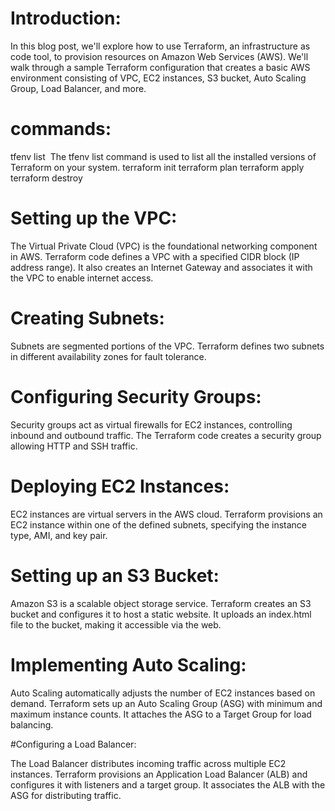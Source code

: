 # Introduction:
In this blog post, we'll explore how to use Terraform, an infrastructure as code tool, to provision resources on Amazon Web Services (AWS). We'll walk through a sample Terraform configuration that creates a basic AWS environment consisting of VPC, EC2 instances, S3 bucket, Auto Scaling Group, Load Balancer, and more.

# commands:
tfenv list 
The tfenv list command is used to list all the installed versions of Terraform on your system.
terraform init
terraform plan
terraform apply
terraform destroy

# Setting up the VPC:

The Virtual Private Cloud (VPC) is the foundational networking component in AWS.
Terraform code defines a VPC with a specified CIDR block (IP address range).
It also creates an Internet Gateway and associates it with the VPC to enable internet access.

# Creating Subnets:

Subnets are segmented portions of the VPC.
Terraform defines two subnets in different availability zones for fault tolerance.

# Configuring Security Groups:

Security groups act as virtual firewalls for EC2 instances, controlling inbound and outbound traffic.
The Terraform code creates a security group allowing HTTP and SSH traffic.

# Deploying EC2 Instances:

EC2 instances are virtual servers in the AWS cloud.
Terraform provisions an EC2 instance within one of the defined subnets, specifying the instance type, AMI, and key pair.

# Setting up an S3 Bucket:

Amazon S3 is a scalable object storage service.
Terraform creates an S3 bucket and configures it to host a static website.
It uploads an index.html file to the bucket, making it accessible via the web.

# Implementing Auto Scaling:

Auto Scaling automatically adjusts the number of EC2 instances based on demand.
Terraform sets up an Auto Scaling Group (ASG) with minimum and maximum instance counts.
It attaches the ASG to a Target Group for load balancing.

#Configuring a Load Balancer:

The Load Balancer distributes incoming traffic across multiple EC2 instances.
Terraform provisions an Application Load Balancer (ALB) and configures it with listeners and a target group.
It associates the ALB with the ASG for distributing traffic.
